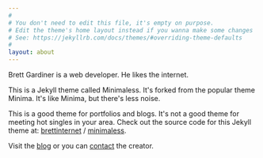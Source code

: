 ```yaml
---
#
# You don't need to edit this file, it's empty on purpose.
# Edit the theme's home layout instead if you wanna make some changes
# See: https://jekyllrb.com/docs/themes/#overriding-theme-defaults
#
layout: about
---
```


Brett Gardiner is a web developer. He likes the internet.

This is a Jekyll theme called Minimaless. It's forked from the popular theme Minima. It's like Minima, but there's less noise.

This is a good theme for portfolios and blogs. It's not a good theme for meeting hot singles in your area. Check out the source code for this Jekyll theme at:
[brettinternet](https://github.com/brettinternet) /
[minimaless](https://github.com/brettinternet/minimaless).

Visit the [blog](/blog/) or you can [contact](/contact/) the creator.
